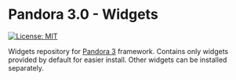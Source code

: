 # Pandora 3.0 - Widgets

[![License: MIT](https://img.shields.io/badge/License-MIT-steelblue.svg)](https://opensource.org/licenses/MIT)

Widgets repository for [Pandora 3](https://github.com/PandoraTeam/pandora-3.0-core "Pandora 3 core repository") framework. Contains only widgets provided by default for easier install. Other widgets can be installed separately.
